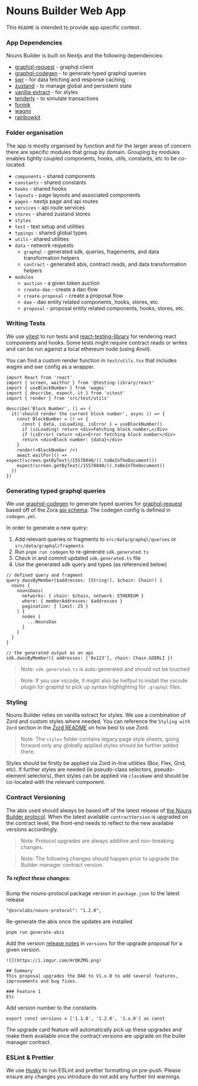 # Nouns Builder Web App

This `README` is intended to provide app specific context.

### App Dependencies

Nouns Builder is built on Nextjs and the following dependencies:

- [graphql-request](https://www.npmjs.com/package/graphql-request) - graphql client
- [graphql-codegen](https://the-guild.dev/graphql/codegen) - to generate typed graphql queries
- [swr](https://swr.vercel.app/) - for data fetching and response caching
- [zustand](https://github.com/pmndrs/zustand) - to manage global and persistent state
- [vanilla-extract](https://vanilla-extract.style/) - for styles
- [tenderly](https://docs.tenderly.co/simulations-and-forks/simulation-api) - to simulate transactions
- [formik](https://formik.org/docs/api/formik)
- [wagmi](https://wagmi.sh/)
- [rainbowkit](https://www.rainbowkit.com/)

### Folder organisation

The app is mostly organised by function and for the larger areas of concern there are specific modules that group by domain. Grouping by modules enables tightly coupled components, hooks, utils, constants, etc to be co-located.

- `components` - shared components
- `constants` - shared constants
- `hooks` - shared hooks
- `layouts` - page layouts and associated components
- `pages` - nextjs page and api routes
- `services` - api route services
- `stores` - shared zustand stores
- `styles`
- `test` - test setup and utilities
- `typings` - shared global types
- `utils` - shared utilities
- `data` - network requests
  - `graphql` - generated sdk, queries, fragements, and data transformation helpers
  - `contract` - generated abis, contract reads, and data transformation helpers
- `modules`
  - `auction` - a given token auction
  - `create-dao` - create a dao flow
  - `create-proposal` - create a proposal flow
  - `dao` - dao entity related components, hooks, stores, etc.
  - `proposal` - proposal entity related components, hooks, stores, etc.

### Writing Tests

We use [vitest](https://vitest.dev) to run tests and [react-testing-library](https://testing-library.com/docs/react-testing-library/intro) for rendering react components and hooks. Some tests might require contract reads or writes and can be run against a local ethereum node (using Anvil).

You can find a custom render function in `test/utils.tsx` that includes wagmi and swr config as a wrapper.

```
import React from 'react'
import { screen, waitFor } from '@testing-library/react'
import { useBlockNumber } from 'wagmi'
import { describe, expect, it } from 'vitest'
import { render } from 'src/test/utils'

describe('Block Number', () => {
  it('should render the current block number', async () => {
    const BlockNumber = () => {
      const { data, isLoading, isError } = useBlockNumber()
      if (isLoading) return <div>Fetching block number…</div>
      if (isError) return <div>Error fetching block number</div>
      return <div>Block number: {data}</div>
    }
    render(<BlockNumber />)
    await waitFor(() => expect(screen.getByText(/15578840/)).toBeInTheDocument())
    expect(screen.getByText(/15578840/)).toBeInTheDocument()
  })
})
```

### Generating typed graphql queries

We use [graphql-codegen](https://www.the-guild.dev/graphql/codegen) to generate typed queries for [graphql-request](https://github.com/jasonkuhrt/graphql-request) based off of the Zora [api schema](https://api.zora.co/graphql). The codegen config is defined in `codegen.yml`.

In order to generate a new query:

1. Add relevant queries or fragments to `src/data/graphql/queries` or `src/data/graphql/fragments`
2. Run `pnpm run codegen` to re-generate `sdk.generated.ts`
3. Check in and commit updated `sdk.generated.ts` file
4. Use the generated sdk query and types (as referenced below)

```
// defined query and fragment
query daosByMember($addresses: [String!], $chain: Chain!) {
  nouns {
    nounsDaos(
      networks: { chain: $chain, network: ETHEREUM }
      where: { memberAddresses: $addresses }
      pagination: { limit: 25 }
    ) {
      nodes {
        ...NounsDao
      }
    }
  }
}

// the generated output as an api
sdk.daosByMember({ addresses: ['0x123'], chain: Chain.GOERLI })
```

> Note: `sdk.generated.ts` is auto-generated and should not be touched

> Note: If you use vscode, it might also be helfpul to install the vscode plugin for graphql to pick up syntax highlighting for `.graphql` files.

### Styling

Nouns Builder relies on vanilla extract for styles. We use a combination of Zord and custom styles where needed. You can reference the `Styling with Zord` section in the [Zord README](/packages/zoralabs-zord/README.md) on how best to use Zord.

> Note: The `styles` folder contains legacy page style sheets, going forward only any globally applied styles should be further added there.

Styles should be firstly be applied via Zord in-line utilities (Box, Flex, Grid, etc). If further styles are needed (ie pseudo-class selectors, pseudo-element selectors), then styles can be applied via `className` and should be co-located with the relevant component.

### Contract Versioning

The abis used should always be based off of the latest release of [the Nouns Builder protocol](https://github.com/ourzora/nouns-protocol/releases). When the latest available `contractVersion` is upgraded on the contract level, the front-end needs to reflect to the new available versions accordingly.

> Note: Protocol upgrades are always additive and non-breaking changes.

> Note: The following changes should happen prior to upgrade the Builder manager contract version.

##### To reflect these changes:

Bump the nouns-protocol package version in `package.json` to the latest release

```
"@zoralabs/nouns-protocol": "1.2.0",
```

Re-generate the abis once the updates are installed

```
pnpm run generate-abis
```

Add the version [release notes](https://github.com/ourzora/nouns-protocol/releases) in `versions` for the upgrade proposal for a given version.

```
![](https://i.imgur.com/HrQKZMG.png)

## Summary
This proposal upgrades the DAO to V1.x.0 to add several features, improvements and bug fixes.

### Feature 1
Etc
```

Add version number to the constants

```
export const versions = ['1.1.0', '1.2.0', '1.x.0'] as const
```

The upgrade card feature will automatically pick up these upgrades and make them available once the contract versions are upgrade on the builer manager contract.

### ESLint & Prettier

We use [Husky](https://github.com/typicode/husky) to run ESLint and prettier formatting on pre-push. Please ensure any changes you introduce do not add any further lint warnings.
